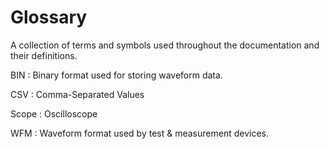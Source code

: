 # Glossary

A collection of terms and symbols used throughout the documentation and their definitions.

BIN
: Binary format used for storing waveform data.

CSV
: Comma-Separated Values

Scope
: Oscilloscope

WFM
: Waveform format used by test & measurement devices.
